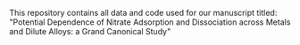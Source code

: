 This repository contains all data and code used for our manuscript titled: "Potential Dependence of Nitrate Adsorption and Dissociation across Metals and Dilute Alloys: a Grand Canonical Study"
